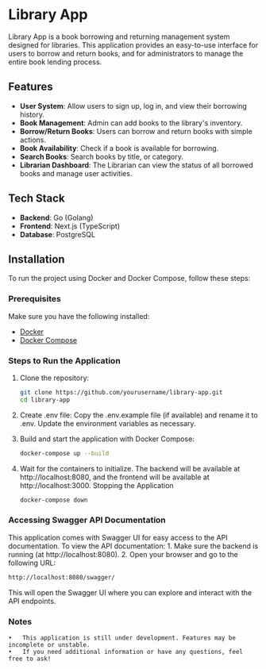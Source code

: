 # Library App

Library App is a book borrowing and returning management system designed for libraries. This application provides an easy-to-use interface for users to borrow and return books, and for administrators to manage the entire book lending process.

## Features

- **User System**: Allow users to sign up, log in, and view their borrowing history.
- **Book Management**: Admin can add books to the library's inventory.
- **Borrow/Return Books**: Users can borrow and return books with simple actions.
- **Book Availability**: Check if a book is available for borrowing.
- **Search Books**: Search books by title, or category.
- **Librarian Dashboard**: The Librarian can view the status of all borrowed books and manage user activities.

## Tech Stack

- **Backend**: Go (Golang)
- **Frontend**: Next.js (TypeScript)
- **Database**: PostgreSQL

## Installation

To run the project using Docker and Docker Compose, follow these steps:

### Prerequisites

Make sure you have the following installed:
- [Docker](https://www.docker.com/products/docker-desktop)
- [Docker Compose](https://docs.docker.com/compose/)

### Steps to Run the Application

1. Clone the repository:
   ```bash
   git clone https://github.com/yourusername/library-app.git
   cd library-app

2.	Create .env file:
Copy the .env.example file (if available) and rename it to .env. Update the environment variables as necessary.

3.	Build and start the application with Docker Compose:
    ```bash
    docker-compose up --build

4.  Wait for the containers to initialize. The backend will be available at http://localhost:8080, and the frontend will be available at http://localhost:3000. 
Stopping the Application
    ```bash
    docker-compose down

### Accessing Swagger API Documentation
This application comes with Swagger UI for easy access to the API documentation. To view the API documentation:
	1.	Make sure the backend is running (at http://localhost:8080).
	2.	Open your browser and go to the following URL:
   ```bash
   http://localhost:8080/swagger/
   ```
   This will open the Swagger UI where you can explore and interact with the API endpoints.

### Notes
	•	This application is still under development. Features may be incomplete or unstable.
	•	If you need additional information or have any questions, feel free to ask!
